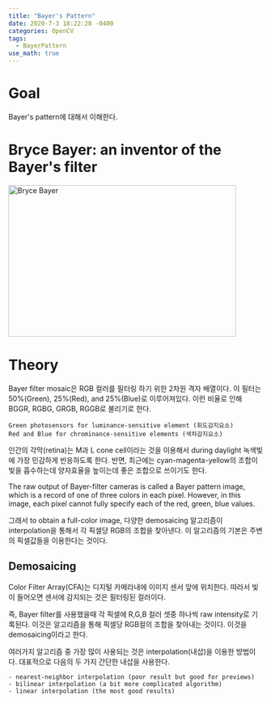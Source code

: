 ```yaml
---
title: "Bayer's Pattern"
date: 2020-7-3 18:22:28 -0400
categories: OpenCV
tags:
  - BayerPattern 
use_math: true
---
```


# Goal 
  Bayer's pattern에 대해서 이해한다. 
  
# Bryce Bayer: an inventor of the Bayer's filter 
  <img src="https://img1.daumcdn.net/thumb/R1280x0/?scode=mtistory2&fname=https%3A%2F%2Fk.kakaocdn.net%2Fdn%2FxHLex%2FbtqFtKiGpxL%2FpysnUzBETa4Ge7mC50kA1K%2Fimg.jpg" width="450px" height="300px" title="px(픽셀) 크기 설정" alt="Bryce Bayer">

# Theory 
  Bayer filter mosaic은 RGB 컬러를 필터링 하기 위한 2차원 격자 배열이다. 이 필터는 50%(Green), 25%(Red), and 25%(Blue)로 이루어져있다. 
  이런 비율로 인해 BGGR, RGBG, GRGB, RGGB로 불리기로 한다. 
  
    Green photosensors for luminance-sensitive element (휘도감지요소)
    Red and Blue for chrominance-sensitive elements (색차감지요소)
  
  인간의 각막(retina)는 M과 L cone cell이라는 것을 이용해서 during daylight 녹색빛에 가장 민감하게 반응하도록 한다. 
  반면, 최근에는 cyan-magenta-yellow의 조합이 빛을 흡수하는데 양자효율을 높이는데 좋은 조합으로 쓰이기도 한다. 
  
  The raw output of Bayer-filter cameras is called a Bayer pattern image, which is a record of one of three colors in each pixel. 
  However, in this image, each pixel cannot fully specify each of the red, green, blue values.
  
  그래서 to obtain a full-color image, 다양한 demosaicing 알고리즘이 interpolation을 통해서 각 픽셀당 RGB의 조합을 찾아낸다. 이 알고리즘의 기본은 주변의 픽셀값들을 이용한다는 것이다. 
  
  
 ## Demosaicing 
   Color Filter Array(CFA)는 디지털 카메라내에 이미지 센서 앞에 위치한다. 따라서 빛이 들어오면 센서에 감지되는 것은 필터링된 컬러이다. 
   
   즉, Bayer filter를 사용했을때 각 픽셀에 R,G,B 컬러 셋중 하나씩 raw intensity로 기록된다. 이것은 알고리즘을 통해 픽셀당 RGB컬의 조합을 찾아내는 것이다. 이것을 demosaicing이라고 한다. 
   
   여러가지 알고리즘 중 가장 많이 사용되는 것은 interpolation(내삽)을 이용한 방법이다. 대표적으로 다음의 두 가지 간단한 내삽을 사용한다.
   
    - nearest-neighbor interpolation (poor result but good for previews) 
    - bilinear interpolation (a bit more complicated algorithm)
    - linear interpolation (the most good results)
    
   
      

   
   
  
  
  
